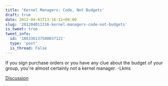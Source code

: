 ```yaml
---
title: 'Kernel Managers: Code, Not Budgets'
draft: true
date: 2012-04-01T13:16:11+00:00
slug: '201204011316-kernel-managers-code-not-budgets'
is_tweet: true
tweet_info:
  id: '186336137500037121'
  type: 'post'
  is_thread: False
---
```




If you sign purchase orders or you have any clue about the
budget of your group, you're almost certainly not a kernel manager. -Lkms

[Discussion](https://x.com/sytelus/status/186336137500037121)
